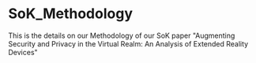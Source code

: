 # SoK_Methodology
This is the details on our Methodology of our SoK paper "Augmenting Security and Privacy in the Virtual Realm: An Analysis of Extended Reality Devices"

